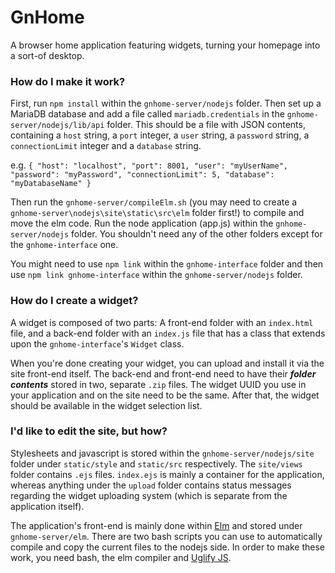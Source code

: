 GnHome
======
A browser home application featuring widgets, turning your homepage into a sort-of desktop.

### How do I make it work?
First, run `npm install` within the `gnhome-server/nodejs` folder. Then set up a MariaDB database and add a file called `mariadb.credentials` in the `gnhome-server/nodejs/lib/api` folder. This should be a file with JSON contents, containing a `host` string, a `port` integer, a `user` string, a `password` string, a `connectionLimit` integer and a `database` string.

e.g.
`
{
    "host": "localhost",
    "port": 8001,
    "user": "myUserName",
    "password": "myPassword",
    "connectionLimit": 5,
    "database": "myDatabaseName"
}
`

Then run the `gnhome-server/compileElm.sh` (you may need to create a `gnhome-server\nodejs\site\static\src\elm` folder first!) to compile and move the elm code.
Run the node application (app.js) within the `gnhome-server/nodejs` folder. You shouldn't need any of the other folders except for the `gnhome-interface` one.

You might need to use `npm link` within the `gnhome-interface` folder and then use `npm link gnhome-interface` within the `gnhome-server/nodejs` folder.

### How do I create a widget?
A widget is composed of two parts: A front-end folder with an `index.html` file, and a back-end folder with an `index.js` file that has a class that extends upon the `gnhome-interface`'s `Widget` class.

When you're done creating your widget, you can upload and install it via the site front-end itself. The back-end and front-end need to have their __*folder contents*__ stored in two, separate `.zip` files. The widget UUID you use in your application and on the site need to be the same. After that, the widget should be available in the widget selection list.

### I'd like to edit the site, but how?
Stylesheets and javascript is stored within the `gnhome-server/nodejs/site` folder under `static/style` and `static/src` respectively. The `site/views` folder contains `.ejs` files. `index.ejs` is mainly a container for the application, whereas anything under the `upload` folder contains status messages regarding the widget uploading system (which is separate from the application itself).

The application's front-end is mainly done within [Elm](https://elm-lang.org/) and stored under `gnhome-server/elm`. There are two bash scripts you can use to automatically compile and copy the current files to the nodejs side. In order to make these work, you need bash, the elm compiler and [Uglify JS](https://www.npmjs.com/package/uglify-js).